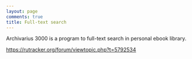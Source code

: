```yaml
---
layout: page
comments: true
title: Full-text search
---
```


Archivarius 3000 is a program to full-text search in personal ebook library.

<https://rutracker.org/forum/viewtopic.php?t=5792534>